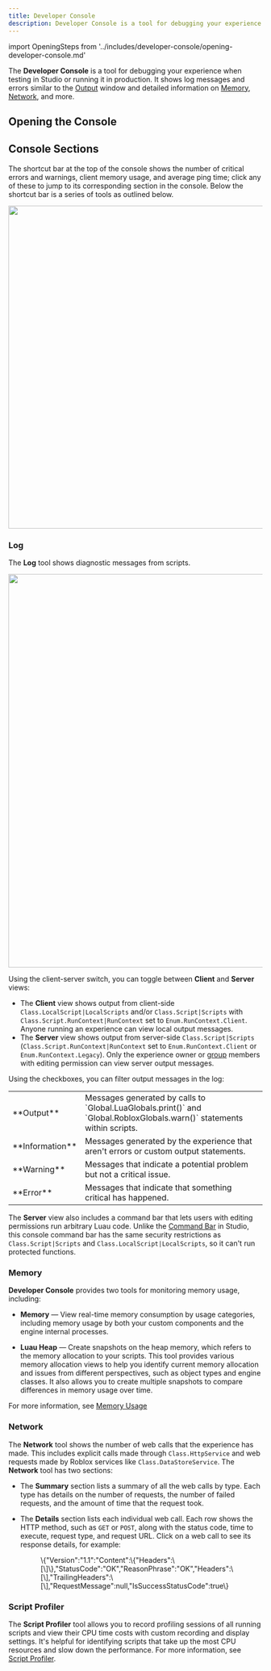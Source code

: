 ```yaml
---
title: Developer Console
description: Developer Console is a tool for debugging your experience during testing or in production.
---
```


import OpeningSteps from '../includes/developer-console/opening-developer-console.md'

The **Developer Console** is a tool for debugging your experience when testing in Studio or running it in production. It shows log messages and errors similar to the [Output](../studio/output.md) window and detailed information on [Memory](#memory), [Network](#network), and more.

## Opening the Console

<OpeningSteps components={props.components}/>

## Console Sections

The shortcut bar at the top of the console shows the number of critical errors and warnings, client memory usage, and average ping time; click any of these to jump to its corresponding section in the console. Below the shortcut bar is a series of tools as outlined below.

<img src="../assets/studio/console/Console-Summary-Bar.png" width="640" />

### Log

The **Log** tool shows diagnostic messages from scripts.

<img src="../assets/studio/console/Log-Sections.png" width="780" />

<Tabs>
<TabItem label="Client/Server Toggle">

Using the client-server switch, you can toggle between **Client** and **Server** views:

- The **Client** view shows output from client-side `Class.LocalScript|LocalScripts` and/or `Class.Script|Scripts` with `Class.Script.RunContext|RunContext` set to `Enum.RunContext.Client`. Anyone running an experience can view local output messages.
- The **Server** view shows output from server-side `Class.Script|Scripts` (`Class.Script.RunContext|RunContext` set to `Enum.RunContext.Client` or `Enum.RunContext.Legacy`). Only the experience owner or [group](../projects/groups.md) members with editing permission can view server output messages.

</TabItem>
<TabItem label="Output Filters">

Using the checkboxes, you can filter output messages in the log:

<table>
  <tbody>
    <tr>
      <td>**Output**</td>
      <td>Messages generated by calls to `Global.LuaGlobals.print()` and `Global.RobloxGlobals.warn()` statements within scripts.</td>
    </tr>
    <tr>
      <td>**Information**</td>
      <td>Messages generated by the experience that aren't errors or custom output statements.</td>
    </tr>
    <tr>
      <td>**Warning**</td>
      <td>Messages that indicate a potential problem but not a critical issue.</td>
    </tr>
    <tr>
      <td>**Error**</td>
      <td>Messages that indicate that something critical has happened.</td>
    </tr>
  </tbody>
</table>

</TabItem>
<TabItem label="Command Bar">

The **Server** view also includes a command bar that lets users with editing permissions run arbitrary Luau code. Unlike the [Command Bar](../studio/ui-overview.md#command-bar) in Studio, this console command bar has the same security restrictions as `Class.Script|Scripts` and `Class.LocalScript|LocalScripts`, so it can't run protected functions.

</TabItem>
</Tabs>

### Memory

 **Developer Console** provides two tools for monitoring memory usage, including:

- **Memory** — View real-time memory consumption by usage categories, including memory usage by both your custom components and the engine internal processes.

- **Luau Heap** — Create snapshots on the heap memory, which refers to the memory allocation to your scripts. This tool provides various memory allocation views to help you identify current memory allocation and issues from different perspectives, such as object types and engine classes. It also allows you to create multiple snapshots to compare differences in memory usage over time.

For more information, see [Memory Usage](../studio/optimization/memory-usage.md)

### Network

The **Network** tool shows the number of web calls that the experience has made. This includes explicit calls made through `Class.HttpService` and web requests made by Roblox services like `Class.DataStoreService`. The **Network** tool has two sections:

- The **Summary** section lists a summary of all the web calls by type. Each type has details on the number of requests, the number of failed requests, and the amount of time that the request took.

- The **Details** section lists each individual web call. Each row shows the HTTP method, such as `GET` or `POST`, along with the status code, time to execute, request type, and request URL. Click on a web call to see its response details, for example:

  <figure>
	<figcaption>
	\{"Version":"1.1":"Content":\{"Headers":\[\]\},"StatusCode":"OK","ReasonPhrase":"OK","Headers":\[\],"TrailingHeaders":\[\],"RequestMessage":null,"IsSuccessStatusCode":true\}
	</figcaption>
	</figure>

### Script Profiler

The **Script Profiler** tool allows you to record profiling sessions of all running scripts and view their CPU time costs with custom recording and display settings. It's helpful for identifying scripts that take up the most CPU resources and slow down the performance. For more information, see [Script Profiler](../studio/optimization/scriptprofiler.md).

